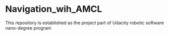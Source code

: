 # Navigation_wih_AMCL
This repository is established as the project part of Udacity robotic software nano-degree program
